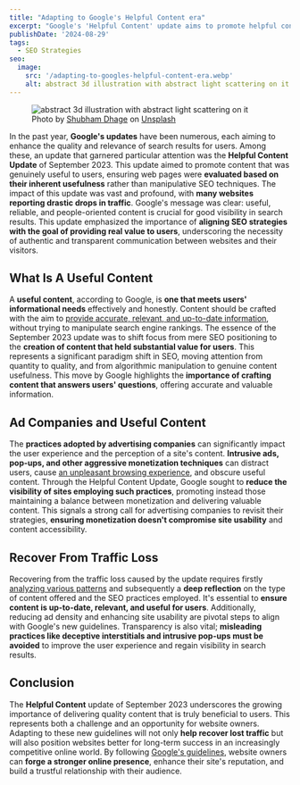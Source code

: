 ```yaml
---
title: "Adapting to Google's Helpful Content era"
excerpt: "Google's 'Helpful Content' update aims to promote helpful content. Adapting can lead to better rankings and traffic."
publishDate: '2024-08-29'
tags:
  - SEO Strategies
seo:
  image:
    src: '/adapting-to-googles-helpful-content-era.webp'
    alt: abstract 3d illustration with abstract light scattering on it
---
```


<figure>
  <img id="cover-img" src="/adapting-to-googles-helpful-content-era.webp" alt="abstract 3d illustration with abstract light scattering on it">
  <figcaption>Photo by <a href="https://unsplash.com/@theshubhamdhage?utm_content=creditCopyText&amp;utm_medium=referral&amp;utm_source=unsplash">Shubham Dhage</a> on <a href="https://unsplash.com/photos/a-3d-image-of-a-box-with-a-lot-of-bubbles-coming-out-of-it-50GSjnC7qXw?utm_content=creditCopyText&amp;utm_medium=referral&amp;utm_source=unsplash">Unsplash</a></figcaption>
</figure>

In the past year, **Google's updates** have been numerous, each aiming to enhance the quality and relevance of search results for users. Among these, an update that garnered particular attention was the **Helpful Content Update** of September 2023. This update aimed to promote content that was genuinely useful to users, ensuring web pages were **evaluated based on their inherent usefulness** rather than manipulative SEO techniques. The impact of this update was vast and profound, with **many websites reporting drastic drops in traffic**. Google's message was clear: useful, reliable, and people-oriented content is crucial for good visibility in search results. This update emphasized the importance of **aligning SEO strategies with the goal of providing real value to users**, underscoring the necessity of authentic and transparent communication between websites and their visitors.

## What Is A Useful Content

A **useful content**, according to Google, is **one that meets users' informational needs** effectively and honestly. Content should be crafted with the aim to [provide accurate, relevant, and up-to-date information](https://developers.google.com/search/docs/fundamentals/creating-helpful-content), without trying to manipulate search engine rankings. The essence of the September 2023 update was to shift focus from mere SEO positioning to the **creation of content that held substantial value for users**. This represents a significant paradigm shift in SEO, moving attention from quantity to quality, and from algorithmic manipulation to genuine content usefulness. This move by Google highlights the **importance of crafting content that answers users' questions**, offering accurate and valuable information.

## Ad Companies and Useful Content

The **practices adopted by advertising companies** can significantly impact the user experience and the perception of a site's content. **Intrusive ads, pop-ups, and other aggressive monetization techniques** can distract users, cause [an unpleasant browsing experience](https://developers.google.com/search/docs/appearance/page-experience), and obscure useful content. Through the Helpful Content Update, Google sought to **reduce the visibility of sites employing such practices**, promoting instead those maintaining a balance between monetization and delivering valuable content. This signals a strong call for advertising companies to revisit their strategies, **ensuring monetization doesn't compromise site usability** and content accessibility.

## Recover From Traffic Loss

Recovering from the traffic loss caused by the update requires firstly [analyzing various patterns](https://developers.google.com/search/blog/2021/07/search-traffic-drops) and subsequently a **deep reflection** on the type of content offered and the SEO practices employed. It's essential to **ensure content is up-to-date, relevant, and useful for users**. Additionally, reducing ad density and enhancing site usability are pivotal steps to align with Google's new guidelines. Transparency is also vital; **misleading practices like deceptive interstitials and intrusive pop-ups must be avoided** to improve the user experience and regain visibility in search results.

## Conclusion

The **Helpful Content** update of September 2023 underscores the growing importance of delivering quality content that is truly beneficial to users. This represents both a challenge and an opportunity for website owners. Adapting to these new guidelines will not only **help recover lost traffic** but will also position websites better for long-term success in an increasingly competitive online world. By following [Google's guidelines](https://developers.google.com/search/docs/essentials), website owners can **forge a stronger online presence**, enhance their site's reputation, and build a trustful relationship with their audience.